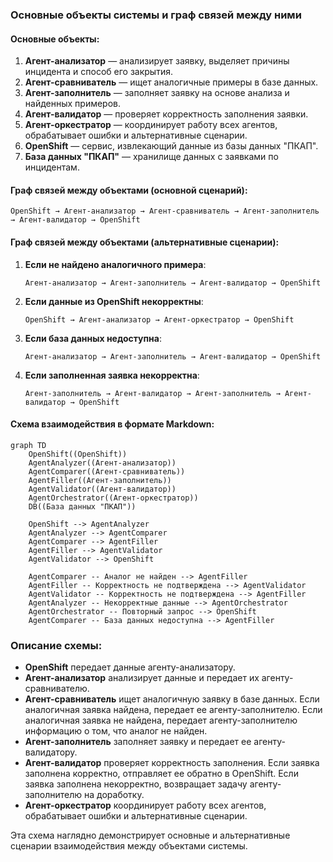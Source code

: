 ### Основные объекты системы и граф связей между ними

#### Основные объекты:
1. **Агент-анализатор** — анализирует заявку, выделяет причины инцидента и способ его закрытия.
2. **Агент-сравниватель** — ищет аналогичные примеры в базе данных.
3. **Агент-заполнитель** — заполняет заявку на основе анализа и найденных примеров.
4. **Агент-валидатор** — проверяет корректность заполнения заявки.
5. **Агент-оркестратор** — координирует работу всех агентов, обрабатывает ошибки и альтернативные сценарии.
6. **OpenShift** — сервис, извлекающий данные из базы данных "ПКАП".
7. **База данных "ПКАП"** — хранилище данных с заявками по инцидентам.

#### Граф связей между объектами (основной сценарий):

```
OpenShift → Агент-анализатор → Агент-сравниватель → Агент-заполнитель → Агент-валидатор → OpenShift
```

#### Граф связей между объектами (альтернативные сценарии):

1. **Если не найдено аналогичного примера**:
   ```
   Агент-анализатор → Агент-заполнитель → Агент-валидатор → OpenShift
   ```

2. **Если данные из OpenShift некорректны**:
   ```
   OpenShift → Агент-анализатор → Агент-оркестратор → OpenShift
   ```

3. **Если база данных недоступна**:
   ```
   Агент-анализатор → Агент-заполнитель → Агент-валидатор → OpenShift
   ```

4. **Если заполненная заявка некорректна**:
   ```
   Агент-заполнитель → Агент-валидатор → Агент-заполнитель → Агент-валидатор → OpenShift
   ```

#### Схема взаимодействия в формате Markdown:

```mermaid
graph TD
    OpenShift((OpenShift))
    AgentAnalyzer((Агент-анализатор))
    AgentComparer((Агент-сравниватель))
    AgentFiller((Агент-заполнитель))
    AgentValidator((Агент-валидатор))
    AgentOrchestrator((Агент-оркестратор))
    DB((База данных "ПКАП"))

    OpenShift --> AgentAnalyzer
    AgentAnalyzer --> AgentComparer
    AgentComparer --> AgentFiller
    AgentFiller --> AgentValidator
    AgentValidator --> OpenShift

    AgentComparer -- Аналог не найден --> AgentFiller
    AgentFiller -- Корректность не подтверждена --> AgentValidator
    AgentValidator -- Корректность не подтверждена --> AgentFiller
    AgentAnalyzer -- Некорректные данные --> AgentOrchestrator
    AgentOrchestrator -- Повторный запрос --> OpenShift
    AgentComparer -- База данных недоступна --> AgentFiller
```

### Описание схемы:

- **OpenShift** передает данные агенту-анализатору.
- **Агент-анализатор** анализирует данные и передает их агенту-сравнивателю.
- **Агент-сравниватель** ищет аналогичную заявку в базе данных. Если аналогичная заявка найдена, передает ее агенту-заполнителю. Если аналогичная заявка не найдена, передает агенту-заполнителю информацию о том, что аналог не найден.
- **Агент-заполнитель** заполняет заявку и передает ее агенту-валидатору.
- **Агент-валидатор** проверяет корректность заполнения. Если заявка заполнена корректно, отправляет ее обратно в OpenShift. Если заявка заполнена некорректно, возвращает задачу агенту-заполнителю на доработку.
- **Агент-оркестратор** координирует работу всех агентов, обрабатывает ошибки и альтернативные сценарии.

Эта схема наглядно демонстрирует основные и альтернативные сценарии взаимодействия между объектами системы.